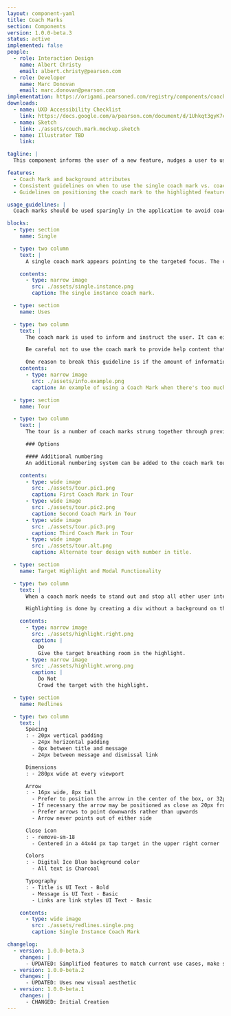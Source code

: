 ```yaml
---
layout: component-yaml
title: Coach Marks
section: Components
version: 1.0.0-beta.3
status: active
implemented: false
people:
  - role: Interaction Design
    name: Albert Christy
    email: albert.christy@pearson.com
  - role: Developer
    name: Marc Donovan
    email: marc.donovan@pearson.com
implementation: https://origami.pearsoned.com/registry/components/coach-marks
downloads:
  - name: UXD Accessibility Checklist
    link: https://docs.google.com/a/pearson.com/document/d/1Uhkqt3gyK7cVDKkEeUcgXfO1GjYLwk5qp_2Gu8CcKhc/edit?usp=sharing
  - name: Sketch
    link: ./assets/couch.mark.mockup.sketch
  - name: Illustrator TBD
    link:

tagline: |
  This component informs the user of a new feature, nudges a user to use a feature or guides the user through a multistep process.

features:
  - Coach Mark and background attributes
  - Consistent guidelines on when to use the single coach mark vs. coach mark tour
  - Guidelines on positioning the coach mark to the highlighted feature

usage_guidelines: |
  Coach marks should be used sparingly in the application to avoid coach mark chains. Information presented in a coach mark should be short and sweet, focusing on one key function.

blocks:
  - type: section
    name: Single

  - type: two column
    text: |
      A single coach mark appears pointing to the targeted focus. The coach mark displays a title, description and a link to dismiss the coach mark. The coach mark can only be dismissed manually through the link or the coach marks closing "x". Once the coach mark is dismissed, it will not show again.

    contents:
      - type: narrow image
        src: ./assets/single.instance.png
        caption: The single instance coach mark.

  - type: section
    name: Uses

  - type: two column
    text: |
      The coach mark is used to inform and instruct the user. It can either appear automatically, such as when a user visits a page for the first time or a new feature is added, or in response to user action, like activating an info icon.

      Be careful not to use the coach mark to provide help content that would be better served by the [Contextual Help](http://pearson-higher-ed.github.io/design/c/contextual-help/) component. The info coach mark should only be used to clarify the meaning of a section of the page. Prefer to use [information text](http://pearson-higher-ed.github.io/design/c/inputs/#information-error-text) if the target is a form input.

      One reason to break this guideline is if the amount of information would be unwieldy below the input, as in the example here.
    contents:
      - type: narrow image
        src: ./assets/info.example.png
        caption: An example of using a Coach Mark when there's too much information to put under the input.

  - type: section
    name: Tour

  - type: two column
    text: |
      The tour is a number of coach marks strung together through previous and next links. The tour is used to point out multiple pieces of functionality introduced in a related workflow. A tour can also be used to show the steps a user needs to take to finish a workflow. Closing the tour will close all related coach marks in the sequence.

      ### Options

      #### Additional numbering
      An additional numbering system can be added to the coach mark tour. Use this option when the tour is a true sequential process.

    contents:
      - type: wide image
        src: ./assets/tour.pic1.png
        caption: First Coach Mark in Tour
      - type: wide image
        src: ./assets/tour.pic2.png
        caption: Second Coach Mark in Tour
      - type: wide image
        src: ./assets/tour.pic3.png
        caption: Third Coach Mark in Tour
      - type: wide image
        src: ./assets/tour.alt.png
        caption: Alternate tour design with number in title.

  - type: section
    name: Target Highlight and Modal Functionality

  - type: two column
    text: |
      When a coach mark needs to stand out and stop all other user interaction on a page, the screen can be dimmed and the target of the coach mark should be highlighted. Step by step tours that move a user through various functions on a screen is a good candidate to utilize the modal dimming.

      Highlighting is done by creating a div without a background on the target and adding a expanding transparent box-shadow around the object. When adding the transparent div be conscience of the space around the item and highlight the container div if it allows for breathing room around the element you are targeting.

    contents:
      - type: narrow image
        src: ./assets/highlight.right.png
        caption: |
          Do
          Give the target breathing room in the highlight.
      - type: narrow image
        src: ./assets/highlight.wrong.png
        caption: |
          Do Not
          Crowd the target with the highlight.

  - type: section
    name: Redlines

  - type: two column
    text: |
      Spacing
      : - 20px vertical padding
        - 24px horizontal padding
        - 4px between title and message
        - 24px between message and dismissal link

      Dimensions
      : - 280px wide at every viewport

      Arrow
      : - 16px wide, 8px tall
        - Prefer to position the arrow in the center of the box, or 32px from either side
        - If necessary the arrow may be positioned as close as 20px from either end
        - Prefer arrows to point downwards rather than upwards
        - Arrow never points out of either side

      Close icon
      : - remove-sm-18
        - Centered in a 44x44 px tap target in the upper right corner

      Colors
      : - Digital Ice Blue background color
        - All text is Charcoal

      Typography
      : - Title is UI Text - Bold
        - Message is UI Text - Basic
        - Links are link styles UI Text - Basic

    contents:
      - type: wide image
        src: ./assets/redlines.single.png
        caption: Single Instance Coach Mark

changelog:
  - version: 1.0.0-beta.3
    changes: |
      - UPDATED: Simplified features to match current use cases, make single dismiss option
  - version: 1.0.0-beta.2
    changes: |
      - UPDATED: Uses new visual aesthetic
  - version: 1.0.0-beta.1
    changes: |
      - CHANGED: Initial Creation
---
```


